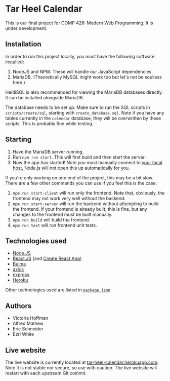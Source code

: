 # Tar Heel Calendar
This is our final project for COMP 426: Modern Web Programming. It is under development.

## Installation
In order to run this project locally, you must have the following software installed:
1. NodeJS and NPM. These will handle our JavaScript dependencies.
2. MariaDB. (Theoretically MySQL might work too but let's not be soulless here.)

HeidiSQL is also recommended for viewing the MariaDB databases directly. It can be installed alongside MariaDB.

The database needs to be set up. Make sure to run the SQL scripts in `scripts/create/sql`, starting with `create_database.sql`. Note if you have any tables currently in the `calendar` database, they will be overwritten by these scripts. This is probably fine while testing.

## Starting
1. Have the MariaDB server running.
2. Run `npm run start`. This will first build and then start the server.
3. Now the app has started! Note _you_ must manually connect to [your local host](http://localhost:8080/), Node.js will not open this up automatically for you.

If you're only working on one end of the project, this may be a bit slow. There are a few other commands you can use if you feel this is the case:
1. `npm run start-client` will run only the frontend. Note that, obviously, the frontend may not work very well without the backend.
2. `npm run start-server` will run the backend without attempting to build the frontend. If your frontend is already built, this is fine, but any changes to the frontend must be built manually.
3. `npm run build` will build the frontend.
4. `npm run test` will run frontend unit tests.

## Technologies used
* [Node.JS](https://github.com/nodejs/node)
* [React.JS](https://github.com/facebook/react) (and [Create React App](https://github.com/facebook/create-react-app))
* [Bulma](https://github.com/jgthms/bulma)
* [axios](https://github.com/axios/axios)
* [express](https://github.com/expressjs/express)
* [Heroku](https://www.heroku.com/)

Other technologies used are listed in [`package.json`](package.json).

## Authors
* Victoria Hoffman
* Alfred Mathew
* Eric Schneider
* Ezri White

## Live website
The live website is currently located at [tar-heel-calendar.herokuapp.com](https://tar-heel-calendar.herokuapp.com/). Note it is not stable nor secure, so use with caution. The live website will restart with each upstream Git commit.
